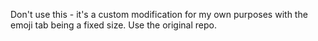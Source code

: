 Don't use this - it's a custom modification for my own purposes with the emoji tab being a fixed size. Use the original repo.
